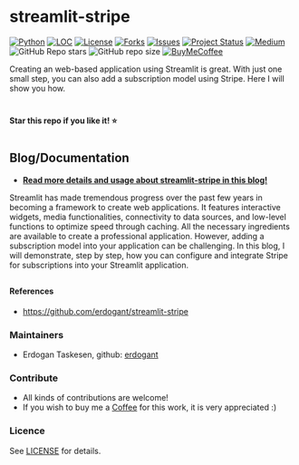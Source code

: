 # streamlit-stripe

[![Python](https://img.shields.io/pypi/pyversions/streamlit-stripe)](https://img.shields.io/pypi/pyversions/streamlit-stripe)
[![LOC](https://sloc.xyz/github/erdogant/streamlit-stripe/?category=code)](https://github.com/erdogant/streamlit-stripe/)
[![License](https://img.shields.io/badge/license-MIT-green.svg)](https://github.com/erdogant/streamlit-stripe/blob/master/LICENSE)
[![Forks](https://img.shields.io/github/forks/erdogant/streamlit-stripe.svg)](https://github.com/erdogant/streamlit-stripe/network)
[![Issues](https://img.shields.io/github/issues/erdogant/streamlit-stripe.svg)](https://github.com/erdogant/streamlit-stripe/issues)
[![Project Status](http://www.repostatus.org/badges/latest/active.svg)](http://www.repostatus.org/#active)
[![Medium](https://img.shields.io/badge/Medium-Blog-green)](https://towardsdatascience.com/what-are-streamlit-stripe-loadings-and-biplots-9a7897f2e559)
![GitHub Repo stars](https://img.shields.io/github/stars/erdogant/streamlit-stripe)
![GitHub repo size](https://img.shields.io/github/repo-size/erdogant/streamlit-stripe)
[![BuyMeCoffee](https://img.shields.io/badge/buymea-coffee-yellow.svg)](https://buymeacoffee.com/erdogant)




Creating an web-based application using Streamlit is great. With just one small step, you can also add a subscription model using Stripe. Here I will show you how.


# 
**Star this repo if you like it! ⭐️**
#



## Blog/Documentation

* [**Read more details and usage about streamlit-stripe in this blog!**](https://towardsdatascience.com/streamlit-stripe)



Streamlit has made tremendous progress over the past few years in becoming a framework to create web applications. It features interactive widgets, media functionalities, connectivity to data sources, and low-level functions to optimize speed through caching. All the necessary ingredients are available to create a professional application. However, adding a subscription model into your application can be challenging. In this blog, I will demonstrate, step by step, how you can configure and integrate Stripe for subscriptions into your Streamlit application.


##

#### References
* https://github.com/erdogant/streamlit-stripe

### Maintainers
* Erdogan Taskesen, github: [erdogant](https://github.com/erdogant)

### Contribute
* All kinds of contributions are welcome!
* If you wish to buy me a <a href="https://www.buymeacoffee.com/erdogant">Coffee</a> for this work, it is very appreciated :)

### Licence
See [LICENSE](LICENSE) for details.
